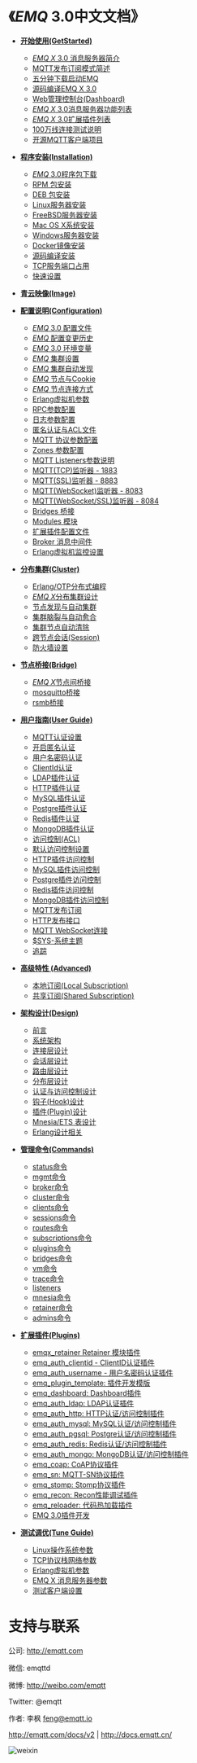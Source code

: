 
《*EMQ* 3.0中文文档》
=====================

* **[开始使用(GetStarted)](http://docs.emqtt.cn/zh_CN/latest/getstarted.html)**
  * [*EMQ X* 3.0 消息服务器简介](http://docs.emqtt.cn/zh_CN/latest/getstarted.html#emq-3-0)
  * [MQTT发布订阅模式简述](http://docs.emqtt.cn/zh_CN/latest/getstarted.html#mqtt)
  * [五分钟下载启动EMQ](http://docs.emqtt.cn/zh_CN/latest/getstarted.html#emq)
  * [源码编译EMQ X 3.0](http://docs.emqtt.cn/zh_CN/latest/getstarted.html#compile)
  * [Web管理控制台(Dashboard)](http://docs.emqtt.cn/zh_CN/latest/getstarted.html#web-dashboard)
  * [*EMQ X* 3.0消息服务器功能列表](http://docs.emqtt.cn/zh_CN/latest/getstarted.html#features)
  * [*EMQ X* 3.0扩展插件列表](http://docs.emqtt.cn/zh_CN/latest/getstarted.html#plugins)
  * [100万线连接测试说明](http://docs.emqtt.cn/zh_CN/latest/getstarted.html#c1000k)
  * [开源MQTT客户端项目](http://docs.emqtt.cn/zh_CN/latest/getstarted.html#mqtt-clients)

* **[程序安装(Installation)](http://docs.emqtt.cn/zh_CN/latest/install.html)**
  * [*EMQ* 3.0程序包下载](http://docs.emqtt.cn/zh_CN/latest/install.html#emq-3-0)
  * [RPM 包安装](http://docs.emqtt.cn/zh_CN/latest/install.html#rpm)
  * [DEB 包安装](http://docs.emqtt.cn/zh_CN/latest/install.html#deb)
  * [Linux服务器安装](http://docs.emqtt.cn/zh_CN/latest/install.html#linux)
  * [FreeBSD服务器安装](http://docs.emqtt.cn/zh_CN/latest/install.html#freebsd)
  * [Mac OS X系统安装](http://docs.emqtt.cn/zh_CN/latest/install.html#mac-os-x)
  * [Windows服务器安装](http://docs.emqtt.cn/zh_CN/latest/install.html#windows)
  * [Docker镜像安装](http://docs.emqtt.cn/zh_CN/latest/install.html#docker)
  * [源码编译安装](http://docs.emqtt.cn/zh_CN/latest/install.html#build-from-source)
  * [TCP服务端口占用](http://docs.emqtt.cn/zh_CN/latest/install.html#tcp)
  * [快速设置](http://docs.emqtt.cn/zh_CN/latest/install.html#quick-setup)

* **[青云映像(Image)](http://docs.emqtt.cn/zh_CN/latest/image.html)**

* **[配置说明(Configuration)](http://docs.emqtt.cn/zh_CN/latest/config.html)**
  * [*EMQ* 3.0 配置文件](http://docs.emqtt.cn/zh_CN/latest/config.html#emq-2-0)
  * [*EMQ* 配置变更历史](http://docs.emqtt.cn/zh_CN/latest/config.html#emq)
  * [*EMQ* 3.0 环境变量](http://docs.emqtt.cn/zh_CN/latest/config.html#id2)
  * [*EMQ* 集群设置](http://docs.emqtt.cn/zh_CN/latest/config.html#id3) 
  * [*EMQ* 集群自动发现](http://docs.emqtt.cn/zh_CN/latest/config.html#id8) 
  * [*EMQ* 节点与Cookie](http://docs.emqtt.cn/zh_CN/latest/config.html#emqcookie)
  * [*EMQ* 节点连接方式](http://docs.emqtt.cn/zh_CN/latest/config.html#id9)
  * [Erlang虚拟机参数](http://docs.emqtt.cn/zh_CN/latest/config.html#erlang)
  * [RPC参数配置](http://docs.emqtt.cn/zh_CN/latest/config.html#rpc)
  * [日志参数配置](http://docs.emqtt.cn/zh_CN/latest/config.html#id3)
  * [匿名认证与ACL文件](http://docs.emqtt.cn/zh_CN/latest/config.html#acl)
  * [MQTT 协议参数配置](http://docs.emqtt.cn/zh_CN/latest/config.html#mqtt)
  * [Zones 参数配置](http://docs.emqtt.cn/zh_CN/latest/config.html#zones)  
  * [MQTT Listeners参数说明](http://docs.emqtt.cn/zh_CN/latest/config.html#mqtt-listeners)
  * [MQTT(TCP)监听器 - 1883](http://docs.emqtt.cn/zh_CN/latest/config.html#mqtt-tcp-1883)
  * [MQTT(SSL)监听器 - 8883](http://docs.emqtt.cn/zh_CN/latest/config.html#mqtt-ssl-8883)
  * [MQTT(WebSocket)监听器 - 8083](http://docs.emqtt.cn/zh_CN/latest/config.html#mqtt-websocket-8083)
  * [MQTT(WebSocket/SSL)监听器 - 8084](http://docs.emqtt.cn/zh_CN/latest/config.html#mqtt-websocket-ssl-8084)
  * [Bridges 桥接](http://docs.emqtt.cn/zh_CN/latest/config.html#bridges)
  * [Modules 模块](http://docs.emqtt.cn/zh_CN/latest/config.html#modules)
  * [扩展插件配置文件 ](http://docs.emqtt.cn/zh_CN/latest/config.html#id11)
  * [Broker 消息中间件](http://docs.emqtt.cn/zh_CN/latest/config.html#id22)
  * [Erlang虚拟机监控设置](http://docs.emqtt.cn/zh_CN/latest/config.html#id10)

* **[分布集群(Cluster)](http://docs.emqtt.cn/zh_CN/latest/cluster.html)**
  * [Erlang/OTP分布式编程](http://docs.emqtt.cn/zh_CN/latest/cluster.html#erlang-otp)
  * [*EMQ X*分布集群设计](http://docs.emqtt.cn/zh_CN/latest/cluster.html#emq-x)
  * [节点发现与自动集群](http://docs.emqtt.cn/zh_CN/latest/cluster.html#autodiscovery)
  * [集群脑裂与自动愈合](http://docs.emqtt.cn/zh_CN/latest/cluster.html#cluster-netsplit)
  * [集群节点自动清除](http://docs.emqtt.cn/zh_CN/latest/cluster.html#id8)
  * [跨节点会话(Session)](http://docs.emqtt.cn/zh_CN/latest/cluster.html#session)
  * [防火墙设置](http://docs.emqtt.cn/zh_CN/latest/cluster.html#cluster-firewall)

* **[节点桥接(Bridge)](http://docs.emqtt.cn/zh_CN/latest/bridge.html)**
  * [*EMQ X*节点间桥接](http://docs.emqtt.cn/zh_CN/latest/bridge.html#emq-x)
  * [mosquitto桥接](http://docs.emqtt.cn/zh_CN/latest/bridge.html#mosquitto)
  * [rsmb桥接](http://docs.emqtt.cn/zh_CN/latest/bridge.html#rsmb)

* **[用户指南(User Guide)](http://docs.emqtt.cn/zh_CN/latest/guide.html)**
  * [MQTT认证设置](http://docs.emqtt.cn/zh_CN/latest/guide.html#mqtt)
  * [开启匿名认证](http://docs.emqtt.cn/zh_CN/latest/guide.html#id1)
  * [用户名密码认证](http://docs.emqtt.cn/zh_CN/latest/guide.html#id2)
  * [ClientId认证](http://docs.emqtt.cn/zh_CN/latest/guide.html#clientid)
  * [LDAP插件认证](http://docs.emqtt.cn/zh_CN/latest/guide.html#ldap)
  * [HTTP插件认证](http://docs.emqtt.cn/zh_CN/latest/guide.html#http)
  * [MySQL插件认证](http://docs.emqtt.cn/zh_CN/latest/guide.html#mysql)
  * [Postgre插件认证](http://docs.emqtt.cn/zh_CN/latest/guide.html#postgre)
  * [Redis插件认证](http://docs.emqtt.cn/zh_CN/latest/guide.html#redis)
  * [MongoDB插件认证](http://docs.emqtt.cn/zh_CN/latest/guide.html#mongodb)
  * [访问控制(ACL)](http://docs.emqtt.cn/zh_CN/latest/guide.html#acl)
  * [默认访问控制设置](http://docs.emqtt.cn/zh_CN/latest/guide.html#id4)
  * [HTTP插件访问控制](http://docs.emqtt.cn/zh_CN/latest/guide.html#id5)
  * [MySQL插件访问控制](http://docs.emqtt.cn/zh_CN/latest/guide.html#id6)
  * [Postgre插件访问控制](http://docs.emqtt.cn/zh_CN/latest/guide.html#id7)
  * [Redis插件访问控制](http://docs.emqtt.cn/zh_CN/latest/guide.html#id8)
  * [MongoDB插件访问控制](http://docs.emqtt.cn/zh_CN/latest/guide.html#id9)
  * [MQTT发布订阅](http://docs.emqtt.cn/zh_CN/latest/guide.html#id10)
  * [HTTP发布接口](http://docs.emqtt.cn/zh_CN/latest/guide.html#http-publish)
  * [MQTT WebSocket连接](http://docs.emqtt.cn/zh_CN/latest/guide.html#mqtt-websocket)
  * [$SYS-系统主题](http://docs.emqtt.cn/zh_CN/latest/guide.html#sys)
  * [追踪](http://docs.emqtt.cn/zh_CN/latest/guide.html#trace)

* **[高级特性 (Advanced)](http://docs.emqtt.cn/zh_CN/latest/advanced.html)**
  * [本地订阅(Local Subscription)](http://docs.emqtt.cn/zh_CN/latest/advanced.html#local-subscription)
  * [共享订阅(Shared Subscription)](http://docs.emqtt.cn/zh_CN/latest/advanced.html#shared-subscription)

* **[架构设计(Design)](http://docs.emqtt.cn/zh_CN/latest/design.html)**
  * [前言](http://docs.emqtt.cn/zh_CN/latest/design.html#intro)
  * [系统架构](http://docs.emqtt.cn/zh_CN/latest/design.html#architecture)
  * [连接层设计](http://docs.emqtt.cn/zh_CN/latest/design.html#connection-layer)
  * [会话层设计](http://docs.emqtt.cn/zh_CN/latest/design.html#session-layer)
  * [路由层设计](http://docs.emqtt.cn/zh_CN/latest/design.html#route-layer)
  * [分布层设计](http://docs.emqtt.cn/zh_CN/latest/design.html#distributed-layer)
  * [认证与访问控制设计](http://docs.emqtt.cn/zh_CN/latest/design.html#auth-acl)
  * [钩子(Hook)设计](http://docs.emqtt.cn/zh_CN/latest/design.html#hook)
  * [插件(Plugin)设计](http://docs.emqtt.cn/zh_CN/latest/design.html#plugin)
  * [Mnesia/ETS 表设计](http://docs.emqtt.cn/zh_CN/latest/design.html#mnesia-ets)
  * [Erlang设计相关](http://docs.emqtt.cn/zh_CN/latest/design.html#erlang)

* **[管理命令(Commands)](http://docs.emqtt.cn/zh_CN/latest/commands.html)**
  * [status命令](http://docs.emqtt.cn/zh_CN/latest/commands.html#status)
  * [mgmt命令](http://docs.emqtt.cn/zh_CN/latest/commands.html#mgmt)
  * [broker命令](http://docs.emqtt.cn/zh_CN/latest/commands.html#broker)
  * [cluster命令](http://docs.emqtt.cn/zh_CN/latest/commands.html#cluster)
  * [clients命令](http://docs.emqtt.cn/zh_CN/latest/commands.html#clients)
  * [sessions命令](http://docs.emqtt.cn/zh_CN/latest/commands.html#sessions)
  * [routes命令](http://docs.emqtt.cn/zh_CN/latest/commands.html#routes)
  * [subscriptions命令](http://docs.emqtt.cn/zh_CN/latest/commands.html#subscriptions)
  * [plugins命令](http://docs.emqtt.cn/zh_CN/latest/commands.html#plugins)
  * [bridges命令](http://docs.emqtt.cn/zh_CN/latest/commands.html#bridges)
  * [vm命令](http://docs.emqtt.cn/zh_CN/latest/commands.html#vm)
  * [trace命令](http://docs.emqtt.cn/zh_CN/latest/commands.html#trace)
  * [listeners](http://docs.emqtt.cn/zh_CN/latest/commands.html#listeners)
  * [mnesia命令](http://docs.emqtt.cn/zh_CN/latest/commands.html#mnesia)
  * [retainer命令](http://docs.emqtt.cn/zh_CN/latest/commands.html#retainer)
  * [admins命令](http://docs.emqtt.cn/zh_CN/latest/commands.html#admins)

* **[扩展插件(Plugins)](http://docs.emqtt.cn/zh_CN/latest/plugins.html)**
  * [emqx_retainer Retainer 模块插件](http://docs.emqtt.cn/zh_CN/latest/plugins.html#emqx-retainer-retainer)
  * [emq_auth_clientid - ClientID认证插件](http://docs.emqtt.cn/zh_CN/latest/plugins.html#emq-auth-clientid-clientid)
  * [emq_auth_username - 用户名密码认证插件](http://docs.emqtt.cn/zh_CN/latest/plugins.html#emq-auth-username)
  * [emq_plugin_template: 插件开发模版](http://docs.emqtt.cn/zh_CN/latest/plugins.html#emq-plugin-template)
  * [emq_dashboard: Dashboard插件](http://docs.emqtt.cn/zh_CN/latest/plugins.html#emq-dashboard-dashboard)
  * [emq_auth_ldap: LDAP认证插件](http://docs.emqtt.cn/zh_CN/latest/plugins.html#emq-auth-ldap-ldap)
  * [emq_auth_http: HTTP认证/访问控制插件](http://docs.emqtt.cn/zh_CN/latest/plugins.html#emq-auth-http-http)
  * [emq_auth_mysql: MySQL认证/访问控制插件](http://docs.emqtt.cn/zh_CN/latest/plugins.html#emq-auth-mysql-mysql)
  * [emq_auth_pgsql: Postgre认证/访问控制插件](http://docs.emqtt.cn/zh_CN/latest/plugins.html#emq-auth-pgsql-postgre)
  * [emq_auth_redis: Redis认证/访问控制插件](http://docs.emqtt.cn/zh_CN/latest/plugins.html#emq-auth-redis-redis)
  * [emq_auth_mongo: MongoDB认证/访问控制插件](http://docs.emqtt.cn/zh_CN/latest/plugins.html#emq-auth-mongo-mongodb)
  * [emq_coap: CoAP协议插件](http://docs.emqtt.cn/zh_CN/latest/plugins.html#emq-coap-coap)
  * [emq_sn: MQTT-SN协议插件](http://docs.emqtt.cn/zh_CN/latest/plugins.html#emq-sn-mqtt-sn)
  * [emq_stomp: Stomp协议插件](http://docs.emqtt.cn/zh_CN/latest/plugins.html#emq-stomp-stomp)
  * [emq_recon: Recon性能调试插件](http://docs.emqtt.cn/zh_CN/latest/plugins.html#emq-recon-recon)
  * [emq_reloader: 代码热加载插件](http://docs.emqtt.cn/zh_CN/latest/plugins.html#emq-reloader)
  * [EMQ 3.0插件开发](http://docs.emqtt.cn/zh_CN/latest/plugins.html#emq-3-0)

* **[测试调优(Tune Guide)](http://docs.emqtt.cn/zh_CN/latest/tune.html)**
  * [Linux操作系统参数](http://docs.emqtt.cn/zh_CN/latest/tune.html#linux)
  * [TCP协议栈网络参数](http://docs.emqtt.cn/zh_CN/latest/tune.html#tcp)
  * [Erlang虚拟机参数](http://docs.emqtt.cn/zh_CN/latest/tune.html#erlang)
  * [EMQ X 消息服务器参数](http://docs.emqtt.cn/zh_CN/latest/tune.html#emq-x)
  * [测试客户端设置](http://docs.emqtt.cn/zh_CN/latest/tune.html#id1)

支持与联系
==========

公司:    http://emqtt.com 

微信:    emqttd                         

微博:    http://weibo.com/emqtt         

Twitter: @emqtt                         

作者:    李枫 <feng@emqtt.io> 

http://emqtt.com/docs/v2 | http://docs.emqtt.cn/

![weixin](https://github.com/emqtt/docs_zh/blob/master/source/_static/images/weixin.jpg)

